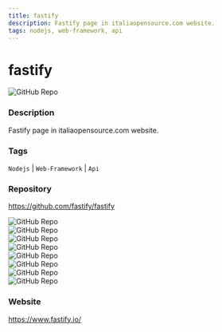 ```yaml
---
title: fastify
description: Fastify page in italiaopensource.com website.
tags: nodejs, web-framework, api
---
```

        

# fastify

![GitHub Repo](https://img.shields.io/static/v1?label=category&message=opensource&color=green)

### Description

Fastify page in italiaopensource.com website.

### Tags

`Nodejs` | `Web-Framework` | `Api`

### Repository

https://github.com/fastify/fastify

![GitHub Repo](https://img.shields.io/github/stars/fastify/fastify?style=social)<br />![GitHub Repo](https://img.shields.io/github/forks/fastify/fastify?style=social)<br />![GitHub Repo](https://img.shields.io/github/v/tag/fastify/fastify?style=social)<br />![GitHub Repo](https://img.shields.io/github/contributors/fastify/fastify)<br />![GitHub Repo](https://img.shields.io/github/issues-pr/fastify/fastify)<br />![GitHub Repo](https://img.shields.io/github/issues/fastify/fastify)<br />![GitHub Repo](https://img.shields.io/github/license/fastify/fastify)<br />![GitHub Repo](https://img.shields.io/github/last-commit/fastify/fastify)<br />

### Website

https://www.fastify.io/